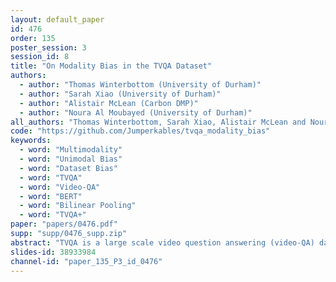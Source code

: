 ```yaml
---
layout: default_paper
id: 476
order: 135
poster_session: 3
session_id: 8
title: "On Modality Bias in the TVQA Dataset"
authors:
  - author: "Thomas Winterbottom (University of Durham)"
  - author: "Sarah Xiao (University of Durham)"
  - author: "Alistair McLean (Carbon DMP)"
  - author: "Noura Al Moubayed (University of Durham)"
all_authors: "Thomas Winterbottom, Sarah Xiao, Alistair McLean and Noura Al Moubayed"
code: "https://github.com/Jumperkables/tvqa_modality_bias"
keywords:
  - word: "Multimodality"
  - word: "Unimodal Bias"
  - word: "Dataset Bias"
  - word: "TVQA"
  - word: "Video-QA"
  - word: "BERT"
  - word: "Bilinear Pooling"
  - word: "TVQA+"
paper: "papers/0476.pdf"
supp: "supp/0476_supp.zip"
abstract: "TVQA is a large scale video question answering (video-QA) dataset based on popular TV shows. The questions were specifically designed to require \"both vision and language understanding to answer\". In this work, we demonstrate an inherent bias in the dataset towards the textual subtitle modality. We infer said bias both directly and indirectly, notably finding that models trained with subtitles learn, on-average, to suppress video feature contribution. Our results demonstrate that models trained on only the visual information can answer ~45% of the questions, while using only the subtitles achieves ~68%. We find that a bilinear pooling based joint representation of modalities damages model performance by 9% implying a reliance on modality specific information. We also show that TVQA fails to benefit from the RUBi modality bias reduction technique popularised in VQA. By simply improving text processing using BERT embeddings with the simple model first proposed for TVQA, we achieve state-of-the-art results (72.13%) compared to the highly complex STAGE model (70.50%). We recommend a multimodal evaluation framework that can highlight biases in models and isolate visual and textual reliant subsets of data. Using this framework we propose subsets of TVQA that respond exclusively to either or both modalities in order to facilitate multimodal modelling as TVQA originally intended."
slides-id: 38933984
channel-id: "paper_135_P3_id_0476"
---
```

